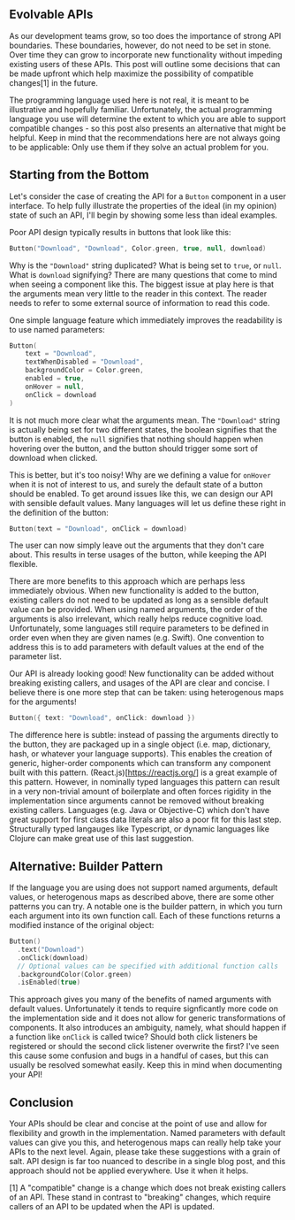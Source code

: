 ## Evolvable APIs

As our development teams grow, so too does the importance of strong API boundaries. These boundaries, however, do not need to be set in stone. Over time they can grow to incorporate new functionality without impeding existing users of these APIs. This post will outline some decisions that can be made upfront which help maximize the possibility of compatible changes[1] in the future.

The programming language used here is not real, it is meant to be illustrative and hopefully familiar. Unfortunately, the actual programming language you use will determine the extent to which you are able to support compatible changes - so this post also presents an alternative that might be helpful. Keep in mind that the recommendations here are not always going to be applicable: Only use them if they solve an actual problem for you.

## Starting from the Bottom
Let's consider the case of creating the API for a `Button` component in a user interface. To help fully illustrate the properties of the ideal (in my opinion) state of such an API, I'll begin by showing some less than ideal examples.

Poor API design typically results in buttons that look like this:
```kotlin
Button("Download", "Download", Color.green, true, null, download)
```
Why is the `"Download"` string duplicated? What is being set to `true`, or `null`. What is `download` signifying? There are many questions that come to mind when seeing a component like this. The biggest issue at play here is that the arguments mean very little to the reader in this context. The reader needs to refer to some external source of information to read this code.

One simple language feature which immediately improves the readability is to use named parameters:
```kotlin
Button(
    text = "Download",
    textWhenDisabled = "Download",
    backgroundColor = Color.green,
    enabled = true,
    onHover = null,
    onClick = download
)
```
It is not much more clear what the arguments mean. The `"Download"` string is actually being set for two different states, the boolean signifies that the button is enabled, the `null` signifies that nothing should happen when hovering over the button, and the button should trigger some sort of download when clicked.

This is better, but it's too noisy! Why are we defining a value for `onHover` when it is not of interest to us, and surely the default state of a button should be enabled. To get around issues like this, we can design our API with sensible default values. Many languages will let us define these right in the definition of the button:

```kotlin
Button(text = "Download", onClick = download)
```

The user can now simply leave out the arguments that they don't care about. This results in terse usages of the button, while keeping the API flexible.

There are more benefits to this approach which are perhaps less immediately obvious. When new functionality is added to the button, existing callers do not need to be updated as long as a sensible default value can be provided. When using named arguments, the order of the arguments is also irrelevant, which really helps reduce cognitive load. Unfortunately, some languages still require parameters to be defined in order even when they are given names (e.g. Swift). One convention to address this is to add parameters with default values at the end of the parameter list.

Our API is already looking good! New functionality can be added without breaking existing callers, and usages of the API are clear and concise. I believe there is one more step that can be taken: using heterogenous maps for the arguments!
```kotlin
Button({ text: "Download", onClick: download })
```

The difference here is subtle: instead of passing the arguments directly to the button, they are packaged up in a single object (i.e. map, dictionary, hash, or whatever your language supports). This enables the creation of generic, higher-order components which can transform any component built with this pattern. (React.js)[https://reactjs.org/] is a great example of this pattern. However, in nominally typed languages this pattern can result in a very non-trivial amount of boilerplate and often forces rigidity in the implementation since arguments cannot be removed without breaking existing callers. Languages (e.g. Java or Objective-C) which don't have great support for first class data literals are also a poor fit for this last step. Structurally typed langauges like Typescript, or dynamic languages like Clojure can make great use of this last suggestion.

## Alternative: Builder Pattern

If the language you are using does not support named arguments, default values, or heterogenous maps as described above, there are some other patterns you can try. A notable one is the builder pattern, in which you turn each argument into its own function call. Each of these functions returns a modified instance of the original object:
```kotlin
Button()
  .text("Download")
  .onClick(download)
  // Optional values can be specified with additional function calls
  .backgroundColor(Color.green)
  .isEnabled(true)
```
This approach gives you many of the benefits of named arguments with default values. Unfortunately it tends to require signficantly more code on the implementation side and it does not allow for generic transformations of components. It also introduces an ambiguity, namely, what should happen if a function like `onClick` is called twice? Should both click listeners be registered or should the second click listener overwrite the first? I've seen this cause some confusion and bugs in a handful of cases, but this can usually be resolved somewhat easily. Keep this in mind when documenting your API!

## Conclusion

Your APIs should be clear and concise at the point of use and allow for flexibility and growth in the implementation. Named parameters with default values can give you this, and heterogenous maps can really help take your APIs to the next level. Again, please take these suggestions with a grain of salt. API design is far too nuanced to describe in a single blog post, and this approach should not be applied everywhere. Use it when it helps.

[1] A "compatible" change is a change which does not break existing callers of an API. These stand in contrast to "breaking" changes, which require callers of an API to be updated when the API is updated.
